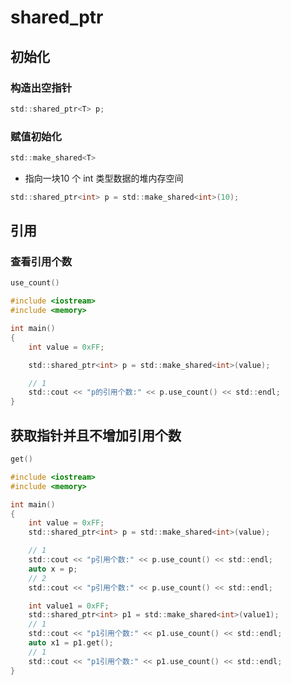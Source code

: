 <!--
 * @Description: 
 * @Version: 1.0
 * @Author: dmjcb
 * @Email:  
 * @Date: 2022-03-27 21:36:47
 * @LastEditors: dmjcb
 * @LastEditTime: 2024-07-31 00:57:38
-->

# shared_ptr

## 初始化

### 构造出空指针

```c
std::shared_ptr<T> p;
```

### 赋值初始化

```c
std::make_shared<T>
```

- 指向一块10 个 int 类型数据的堆内存空间

```c
std::shared_ptr<int> p = std::make_shared<int>(10);
```

## 引用

### 查看引用个数

```c
use_count()
```

```c
#include <iostream>
#include <memory>

int main()
{
    int value = 0xFF;

    std::shared_ptr<int> p = std::make_shared<int>(value);

    // 1
    std::cout << "p的引用个数:" << p.use_count() << std::endl;
}
```

## 获取指针并且不增加引用个数

```c
get()
```

```c
#include <iostream>
#include <memory>

int main()
{
    int value = 0xFF;
    std::shared_ptr<int> p = std::make_shared<int>(value);

    // 1
    std::cout << "p引用个数:" << p.use_count() << std::endl;
    auto x = p;
    // 2
    std::cout << "p引用个数:" << p.use_count() << std::endl;

    int value1 = 0xFF;
    std::shared_ptr<int> p1 = std::make_shared<int>(value1);
    // 1
    std::cout << "p1引用个数:" << p1.use_count() << std::endl;
    auto x1 = p1.get();
    // 1
    std::cout << "p1引用个数:" << p1.use_count() << std::endl;
}
```